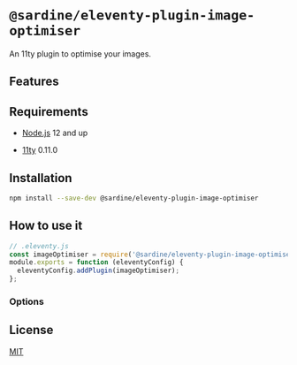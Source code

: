 # `@sardine/eleventy-plugin-image-optimiser`

An 11ty plugin to optimise your images.

## Features


## Requirements

- [Node.js](https://nodejs.org/en/download/) 12 and up

- [11ty](https://www.11ty.dev/) 0.11.0

## Installation

```bash
npm install --save-dev @sardine/eleventy-plugin-image-optimiser
```

## How to use it

```javascript
// .eleventy.js
const imageOptimiser = require('@sardine/eleventy-plugin-image-optimiser').default;
module.exports = function (eleventyConfig) {
  eleventyConfig.addPlugin(imageOptimiser);
};
```

### Options

## License

[MIT](./LICENSE)
